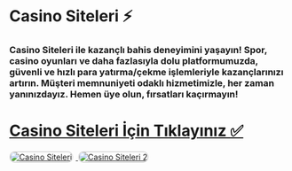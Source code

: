 # Casino Siteleri ⚡️
### Casino Siteleri ile kazançlı bahis deneyimini yaşayın! Spor, casino oyunları ve daha fazlasıyla dolu platformumuzda, güvenli ve hızlı para yatırma/çekme işlemleriyle kazançlarınızı artırın. Müşteri memnuniyeti odaklı hizmetimizle, her zaman yanınızdayız. Hemen üye olun, fırsatları kaçırmayın!

# <a href="https://heylink.me/denemebonusu2025/">Casino Siteleri İçin Tıklayınız ✅</a>

<a href="https://heylink.me/denemebonusu2025/" title="Casino Siteleri">
    <img src="https://i.ibb.co/YjtLwQ8/cats.jpg" alt="Casino Siteleri" style="max-width: 48%; border: 2px solid #ddd; border-radius: 10px; margin-right: 1%;">
</a>
<a href="https://heylink.me/denemebonusu2025/" title="Casino Siteleri">
    <img src="https://i.ibb.co/VHdrjnQ/df.jpg" alt="Casino Siteleri 2" style="max-width: 48%; border: 2px solid #ddd; border-radius: 10px;">
</a>
